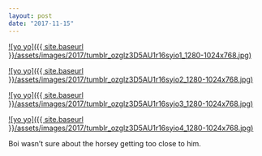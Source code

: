 ```yaml
---
layout: post
date: "2017-11-15"
---
```


[![yo yo]({{ site.baseurl }}/assets/images/2017/tumblr_ozglz3D5AU1r16syio1_1280-1024x768.jpg)](https://mananamanana.com/ohpiglet/wp-content/uploads/2017/11/tumblr_ozglz3D5AU1r16syio1_1280.jpg)

[![yo yo]({{ site.baseurl }}/assets/images/2017/tumblr_ozglz3D5AU1r16syio2_1280-1024x768.jpg)](https://mananamanana.com/ohpiglet/wp-content/uploads/2017/11/tumblr_ozglz3D5AU1r16syio2_1280.jpg)

[![yo yo]({{ site.baseurl }}/assets/images/2017/tumblr_ozglz3D5AU1r16syio3_1280-1024x768.jpg)](https://mananamanana.com/ohpiglet/wp-content/uploads/2017/11/tumblr_ozglz3D5AU1r16syio3_1280.jpg)

[![yo yo]({{ site.baseurl }}/assets/images/2017/tumblr_ozglz3D5AU1r16syio4_1280-1024x768.jpg)](https://mananamanana.com/ohpiglet/wp-content/uploads/2017/11/tumblr_ozglz3D5AU1r16syio4_1280.jpg)

Boi wasn’t sure about the horsey getting too close to him.
